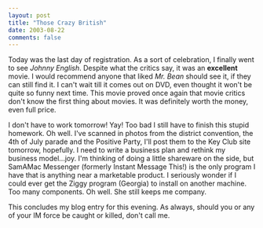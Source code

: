 ```yaml
---
layout: post
title: "Those Crazy British"
date: 2003-08-22
comments: false
---
```

Today was the last day of registration. As a sort of celebration, I finally
went to see _Johnny English_. Despite what the critics say, it was an
**excellent** movie. I would recommend anyone that liked _Mr. Bean_ should see
it, if they can still find it. I can't wait till it comes out on DVD, even
thought it won't be quite so funny next time. This movie proved once again
that movie critics don't know the first thing about movies. It was definitely
worth the money, even full price.




I don't have to work tomorrow! Yay! Too bad I still have to finish this stupid
homework. Oh well. I've scanned in photos from the district convention, the
4th of July parade and the Positive Party, I'll post them to the Key Club site
tomorrow, hopefully. I need to write a business plan and rethink my business
model...joy. I'm thinking of doing a little shareware on the side, but SamAMac
Messenger (formerly Instant Message This!) is the only program I have that is
anything near a marketable product. I seriously wonder if I could ever get the
Ziggy program (Georgia) to install on another machine. Too many components. Oh
well. She still keeps me company.




This concludes my blog entry for this evening. As always, should you or any of
your IM force be caught or killed, don't call me.
